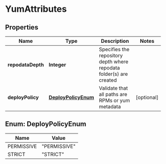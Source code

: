 # YumAttributes

## Properties
Name | Type | Description | Notes
------------ | ------------- | ------------- | -------------
**repodataDepth** | **Integer** | Specifies the repository depth where repodata folder(s) are created | 
**deployPolicy** | [**DeployPolicyEnum**](#DeployPolicyEnum) | Validate that all paths are RPMs or yum metadata |  [optional]

<a name="DeployPolicyEnum"></a>
## Enum: DeployPolicyEnum
Name | Value
---- | -----
PERMISSIVE | &quot;PERMISSIVE&quot;
STRICT | &quot;STRICT&quot;
